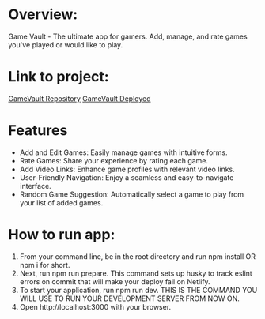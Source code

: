 # Overview:
Game Vault - The ultimate app for gamers. Add, manage, and rate games you've played or would like to play. 

# Link to project: 
[GameVault Repository](https://github.com/jontslater/GameVault)
[GameVault Deployed](https://gamestoragevault.netlify.app/)

# Features
- Add and Edit Games: Easily manage games with intuitive forms.
- Rate Games: Share your experience by rating each game.
- Add Video Links: Enhance game profiles with relevant video links.
- User-Friendly Navigation: Enjoy a seamless and easy-to-navigate interface.
- Random Game Suggestion: Automatically select a game to play from your list of added games.

# How to run app:
1. From your command line, be in the root directory and run npm install OR npm i for short.
2. Next, run npm run prepare. This command sets up husky to track eslint errors on commit that will make your deploy fail on Netlify.
3. To start your application, run npm run dev. THIS IS THE COMMAND YOU WILL USE TO RUN YOUR DEVELOPMENT SERVER FROM NOW ON.
4. Open http://localhost:3000 with your browser.


